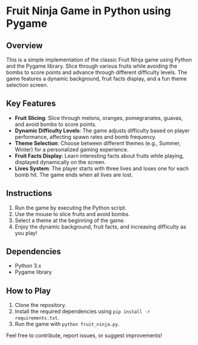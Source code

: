 

# Fruit Ninja Game in Python using Pygame



## Overview
This is a simple implementation of the classic Fruit Ninja game using Python and the Pygame library. Slice through various fruits while avoiding the bombs to score points and advance through different difficulty levels. The game features a dynamic background, fruit facts display, and a fun theme selection screen.

## Key Features
- **Fruit Slicing**: Slice through melons, oranges, pomegranates, guavas, and avoid bombs to score points.
- **Dynamic Difficulty Levels**: The game adjusts difficulty based on player performance, affecting spawn rates and bomb frequency.
- **Theme Selection**: Choose between different themes (e.g., Summer, Winter) for a personalized gaming experience.
- **Fruit Facts Display**: Learn interesting facts about fruits while playing, displayed dynamically on the screen.
- **Lives System**: The player starts with three lives and loses one for each bomb hit. The game ends when all lives are lost.

## Instructions
1. Run the game by executing the Python script.
2. Use the mouse to slice fruits and avoid bombs.
3. Select a theme at the beginning of the game.
4. Enjoy the dynamic background, fruit facts, and increasing difficulty as you play!

## Dependencies
- Python 3.x
- Pygame library

## How to Play
1. Clone the repository.
2. Install the required dependencies using `pip install -r requirements.txt`.
3. Run the game with `python fruit_ninja.py`.

Feel free to contribute, report issues, or suggest improvements!

